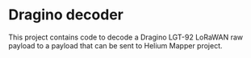 # Dragino decoder
This project contains code to decode a Dragino LGT-92 LoRaWAN raw payload to a payload that can be sent to 
Helium Mapper project.
